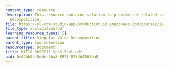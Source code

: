 ```yaml
---
content_type: resource
description: This resource contains solution to problem set related to singular value
  decomposition.
file: https://ol-ocw-studio-app-production.s3.amazonaws.com/courses/18-06sc-linear-algebra-fall-2011/6c64bb0a0ede9ba88977078db4563ea0_MIT18_06SCF11_Ses3.5sol.pdf
file_type: application/pdf
learning_resource_types: []
parent_title: Singular Value Decomposition
parent_type: CourseSection
resourcetype: Document
title: MIT18_06SCF11_Ses3.5sol.pdf
uid: 6c64bb0a-0ede-9ba8-8977-078db4563ea0
---
```

